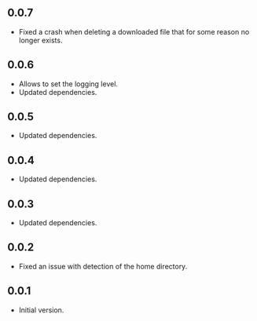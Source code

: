 ## 0.0.7

- Fixed a crash when deleting a downloaded file that for some reason no longer exists.

## 0.0.6

- Allows to set the logging level.
- Updated dependencies.

## 0.0.5

- Updated dependencies.

## 0.0.4

- Updated dependencies.

## 0.0.3

- Updated dependencies.

## 0.0.2

- Fixed an issue with detection of the home directory.

## 0.0.1

- Initial version.
